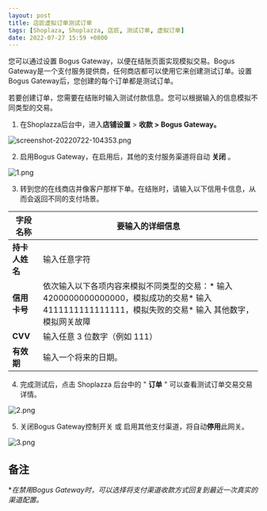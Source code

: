 ```yaml
---
layout: post
title: 店匠虚拟订单测试订单
tags: [Shoplaza, Shoplazza, 店匠, 测试订单, 虚拟订单]
date: 2022-07-27 15:59 +0800
---
```

您可以通过设置 Bogus Gateway，以便在结账页面实现模拟交易。Bogus Gateway是一个支付服务提供商，任何商店都可以使用它来创建测试订单。设置Bogus Gateway后，您创建的每个订单都是测试订单。

若要创建订单，您需要在结账时输入测试付款信息。您可以根据输入的信息模拟不同类型的交易。

1. 在Shoplazza后台中，进入**店铺设置** > **收款 > Bogus Gateway。**

![screenshot-20220722-104353.png](https://helpcenter.shoplazza.com/hc/article_attachments/8731813781401/screenshot-20220722-104353.png)

2. 启用Bogus Gateway，在启用后，其他的支付服务渠道将自动 **关闭** 。

![1.png](https://helpcenter.shoplazza.com/hc/article_attachments/8632112554521/1.png)

3. 转到您的在线商店并像客户那样下单。在结账时，请输入以下信用卡信息，从而会返回不同的支付场景。

| **字段名称**   | **要输入的详细信息**                                                                                                                              |
| ---------------------- | --------------------------------------------------------------------------------------------------------------------------------------------------------- |
| **持卡人姓名** | 输入任意字符                                                                                                                                            |
| **信用卡号**   | 依次输入以下各项内容来模拟不同类型的交易：* 输入 4200000000000000，模拟成功的交易* 输入 4111111111111111，模拟失败的交易* 输入 其他数字，模拟网关故障 |
| **CVV**        | 输入任意 3 位数字（例如 111）                                                                                                                           |
| **有效期**     | 输入一个将来的日期。                                                                                                                                    |

4. 完成测试后，点击 Shoplazza 后台中的 " **订单** " 可以查看测试订单交易交易详情。

![2.png](https://helpcenter.shoplazza.com/hc/article_attachments/8632099642393/2.png)

5. 关闭Bogus Gateway控制开关 或 启用其他支付渠道，将自动**停用**此网关。

![3.png](https://helpcenter.shoplazza.com/hc/article_attachments/8632112896921/3.png)

## **备注**

**在禁用Bogus Gateway时，可以选择将支付渠道收款方式回复到最近一次真实的渠道配置。*
